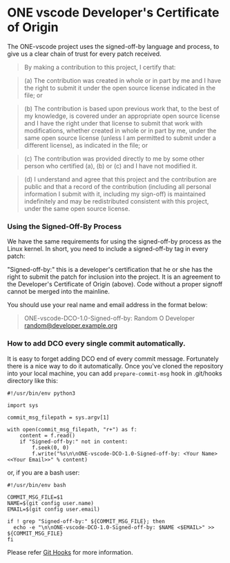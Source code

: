 # ONE vscode Developer's Certificate of Origin

The ONE-vscode project uses the signed-off-by language and process, to give us a clear chain of trust for every patch received.

> By making a contribution to this project, I certify that:

> (a) The contribution was created in whole or in part by me and I have the right to submit it under the open source license indicated in the file; or

> (b) The contribution is based upon previous work that, to the best of my knowledge, is covered under an appropriate open source license and I have the right under that license to submit that work with modifications, whether created in whole or in part by me, under the same open source license (unless I am permitted to submit under a different license), as indicated in the file; or

> (c) The contribution was provided directly to me by some other person who certified (a), (b) or (c) and I have not modified it.

> (d) I understand and agree that this project and the contribution are public and that a record of the contribution (including all personal information I submit with it, including my sign-off) is maintained indefinitely and may be redistributed consistent with this project, under the same open source license.

### Using the Signed-Off-By Process

We have the same requirements for using the signed-off-by process as the Linux kernel. In short, you need to include a signed-off-by tag in every patch:

"Signed-off-by:" this is a developer's certification that he or she has the right to submit the patch for inclusion into the project. It is an agreement to the Developer's Certificate of Origin (above). Code without a proper signoff cannot be merged into the mainline.

You should use your real name and email address in the format below:

> ONE-vscode-DCO-1.0-Signed-off-by: Random O Developer [random@developer.example.org](mailto:random@developer.example.org)

### How to add DCO every single commit automatically.

It is easy to forget adding DCO end of every commit message. Fortunately there is a nice way to do it automatically. Once you've cloned the repository into your local machine, you can add `prepare-commit-msg` hook in .git/hooks directory like this:

```
#!/usr/bin/env python3

import sys

commit_msg_filepath = sys.argv[1]

with open(commit_msg_filepath, "r+") as f:
	content = f.read()
	if "Signed-off-by:" not in content:
		f.seek(0, 0)
		f.write("%s\n\nONE-vscode-DCO-1.0-Signed-off-by: <Your Name> <<Your Email>>" % content)
```

or, if you are a bash user:

```
#!/usr/bin/env bash

COMMIT_MSG_FILE=$1
NAME=$(git config user.name)
EMAIL=$(git config user.email)

if ! grep "Signed-off-by:" ${COMMIT_MSG_FILE}; then
  echo -e "\n\nONE-vscode-DCO-1.0-Signed-off-by: $NAME <$EMAIL>" >> ${COMMIT_MSG_FILE}
fi
```

Please refer [Git Hooks](https://git-scm.com/book/en/v2/Customizing-Git-Git-Hooks) for more information.